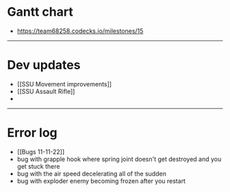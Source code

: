 # Gantt chart
- https://team68258.codecks.io/milestones/15

---
# Dev updates
- [[SSU Movement improvements]]
- [[SSU Assault Rifle]]
- 

---
# Error log
- [[Bugs 11-11-22]]
- bug with grapple hook where spring joint doesn't get destroyed and you get stuck there
- bug with the air speed decelerating all of the sudden
- bug with exploder enemy becoming frozen after you restart

